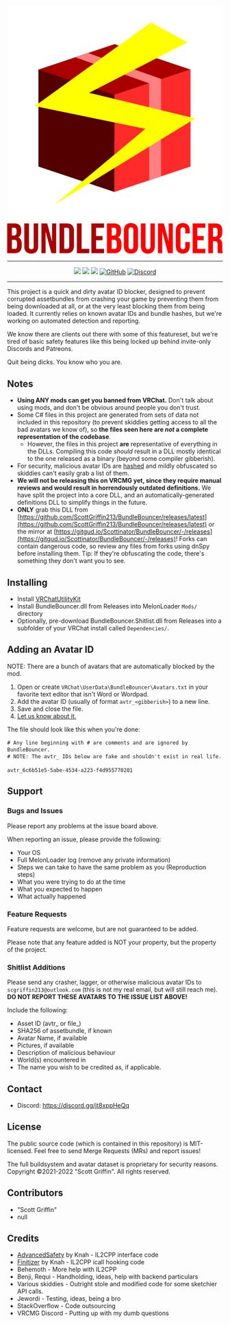 <p align="center">
  <img src="https://github.com/ScottGriffin213/BundleBouncer/raw/main/BundleBouncer/images/png/BundleBouncer-512.png" />
  <img src="https://github.com/ScottGriffin213/BundleBouncer/raw/main/BundleBouncer/images/png/BundleBouncer-text.png" />
</p>

---

<p align="center">
	<a href="https://github.com/ScottGriffin213/BundleBouncer/releases/latest"><img src="https://img.shields.io/github/v/release/ScottGriffin213/BundleBouncer?label=latest&style=for-the-badge"></a>
	<a href="https://github.com/ScottGriffin213/BundleBouncer/releases"><img src="https://img.shields.io/github/downloads/ScottGriffin213/BundleBouncer/total.svg?style=for-the-badge"></a>
	<a href="https://github.com/ScottGriffin213/BundleBouncer/graphs/contributors"><img src="https://img.shields.io/github/contributors/ScottGriffin213/BundleBouncer?style=for-the-badge"></a>
	<a href="https://github.com/ScottGriffin213/BundleBouncer/graphs/contributors"><img alt="GitHub" src="https://img.shields.io/github/license/ScottGriffin213/BundleBouncer?style=for-the-badge"></a>
  <a href="https://discord.gg/jt8xppHeQq"><img alt="Discord" src="https://img.shields.io/discord/935695835012952085?style=for-the-badge"></a>
</p>

---

This project is a quick and dirty avatar ID blocker, designed to prevent corrupted assetbundles from crashing your game by preventing them from being downloaded at all, or at the very least blocking them from being loaded.  It currently relies on known avatar IDs and bundle hashes, but we're working on automated detection and reporting.

We know there are clients out there with some of this featureset, but we're tired of basic safety features like this being locked up behind invite-only Discords and Patreons.

Quit being dicks.  You know who you are.

## Notes

* **Using ANY mods can get you banned from VRChat.** Don't talk about using mods, and don't be obvious around people you don't trust.
* Some C# files in this project are generated from sets of data not included in this repository (to prevent skiddies getting access to all the bad avatars we know of), so **the files seen here are _not_ a complete representation of the codebase**.
  * However, the files in this project **are** representative of everything in the DLLs. Compiling this code *should* result in a DLL mostly identical to the one released as a binary (beyond some compiler gibberish).
* For security, malicious avatar IDs are [hashed](https://en.wikipedia.org/wiki/Cryptographic_hash_function) and mildly obfuscated so skiddies can't easily grab a list of them.
* **We will not be releasing this on VRCMG yet, since they require manual reviews and would result in horrendously outdated definitions.** We have split the project into a core DLL, and an automatically-generated definitions DLL to simplify things in the future.
* **ONLY** grab this DLL from [https://github.com/ScottGriffin213/BundleBouncer/releases/latest](https://github.com/ScottGriffin213/BundleBouncer/releases/latest) or the mirror at [https://gitgud.io/Scottinator/BundleBouncer/-/releases](https://gitgud.io/Scottinator/BundleBouncer/-/releases)! Forks can contain dangerous code, so review any files from forks using dnSpy before installing them. Tip:  If they're obfuscating the code, there's something they don't want you to see.

## Installing

* Install [VRChatUtilityKit](https://github.com/SleepyVRC/Mods#vrchatutilitykit)
* Install BundleBouncer.dll from Releases into MelonLoader `Mods/` directory
* Optionally, pre-download BundleBouncer.Shitlist.dll from Releases into a subfolder of your VRChat install called `Dependencies/`.

## Adding an Avatar ID
NOTE: There are a bunch of avatars that are automatically blocked by the mod.

1. Open or create `VRChat\UserData\BundleBouncer\Avatars.txt` in your favorite text editor that isn't Word or Wordpad.
2. Add the avatar ID (usually of format `avtr_<gibberish>`) to a new line.
3. Save and close the file.
4. [Let us know about it.](#shitlist-additions)

The file should look like this when you're done:

```
# Any line beginning with # are comments and are ignored by BundleBouncer.
# NOTE: The avtr_ IDs below are fake and shouldn't exist in real life.

avtr_6c6b51e5-5abe-4534-a223-f4d955770201
```

## Support

### Bugs and Issues

Please report any problems at the issue board above.

When reporting an issue, please provide the following:

* Your OS
* Full MelonLoader log (remove any private information)
* Steps we can take to have the same problem as you (Reproduction steps)
* What you were trying to do at the time
* What you expected to happen
* What actually happened

### Feature Requests

Feature requests are welcome, but are not guaranteed to be added.

Please note that any feature added is NOT your property, but the property of the project. 

### Shitlist Additions

Please send any crasher, lagger, or otherwise malicious avatar IDs to `scgriffin213@outlook.com` (this is not my real email, but will still reach me). **DO NOT REPORT THESE AVATARS TO THE ISSUE LIST ABOVE!**

Include the following:

* Asset ID (avtr_ or file_)
* SHA256 of assetbundle, if known
* Avatar Name, if available
* Pictures, if available
* Description of malicious behaviour
* World(s) encountered in
* The name you wish to be credited as, if applicable.

## Contact

* Discord: https://discord.gg/jt8xppHeQq

## License

The public source code (which is contained in this repository) is MIT-licensed. Feel free to send Merge Requests (MRs) and report issues!

The full buildsystem and avatar dataset is proprietary for security reasons. Copyright &copy;2021-2022 "Scott Griffin". All rights reserved.

## Contributors

* "Scott Griffin"
* null

## Credits

* [AdvancedSafety](https://github.com/knah/VRCMods/tree/master/AdvancedSafety) by Knah - IL2CPP interface code
* [Finitizer](https://github.com/knah/VRCMods/tree/master/Finitizer) by Knah - IL2CPP icall hooking code
* Behemoth - More help with IL2CPP
* Benji, Requi - Handholding, ideas, help with backend particulars
* Various skiddies - Outright stole and modified code for some sketchier API calls.
* Jewordi - Testing, ideas, being a bro
* StackOverflow - Code outsourcing
* VRCMG Discord - Putting up with my dumb questions
